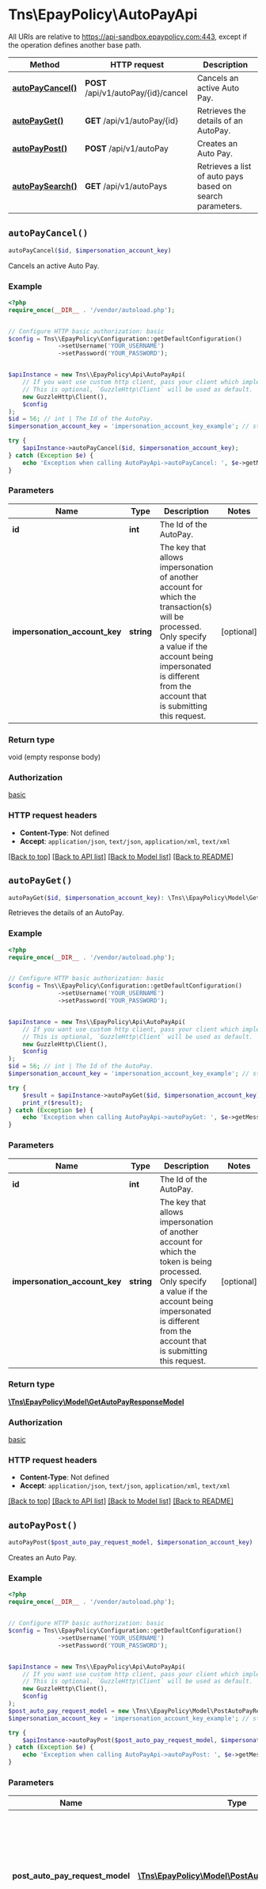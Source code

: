 # Tns\\EpayPolicy\AutoPayApi

All URIs are relative to https://api-sandbox.epaypolicy.com:443, except if the operation defines another base path.

| Method | HTTP request | Description |
| ------------- | ------------- | ------------- |
| [**autoPayCancel()**](AutoPayApi.md#autoPayCancel) | **POST** /api/v1/autoPay/{id}/cancel | Cancels an active Auto Pay. |
| [**autoPayGet()**](AutoPayApi.md#autoPayGet) | **GET** /api/v1/autoPay/{id} | Retrieves the details of an AutoPay. |
| [**autoPayPost()**](AutoPayApi.md#autoPayPost) | **POST** /api/v1/autoPay | Creates an Auto Pay. |
| [**autoPaySearch()**](AutoPayApi.md#autoPaySearch) | **GET** /api/v1/autoPays | Retrieves a list of auto pays based on search parameters. |


## `autoPayCancel()`

```php
autoPayCancel($id, $impersonation_account_key)
```

Cancels an active Auto Pay.

### Example

```php
<?php
require_once(__DIR__ . '/vendor/autoload.php');


// Configure HTTP basic authorization: basic
$config = Tns\\EpayPolicy\Configuration::getDefaultConfiguration()
              ->setUsername('YOUR_USERNAME')
              ->setPassword('YOUR_PASSWORD');


$apiInstance = new Tns\\EpayPolicy\Api\AutoPayApi(
    // If you want use custom http client, pass your client which implements `GuzzleHttp\ClientInterface`.
    // This is optional, `GuzzleHttp\Client` will be used as default.
    new GuzzleHttp\Client(),
    $config
);
$id = 56; // int | The Id of the AutoPay.
$impersonation_account_key = 'impersonation_account_key_example'; // string | The key that allows impersonation of another account for which the transaction(s) will be processed. Only specify a value if the account being impersonated is different from the account that is submitting this request.

try {
    $apiInstance->autoPayCancel($id, $impersonation_account_key);
} catch (Exception $e) {
    echo 'Exception when calling AutoPayApi->autoPayCancel: ', $e->getMessage(), PHP_EOL;
}
```

### Parameters

| Name | Type | Description  | Notes |
| ------------- | ------------- | ------------- | ------------- |
| **id** | **int**| The Id of the AutoPay. | |
| **impersonation_account_key** | **string**| The key that allows impersonation of another account for which the transaction(s) will be processed. Only specify a value if the account being impersonated is different from the account that is submitting this request. | [optional] |

### Return type

void (empty response body)

### Authorization

[basic](../../README.md#basic)

### HTTP request headers

- **Content-Type**: Not defined
- **Accept**: `application/json`, `text/json`, `application/xml`, `text/xml`

[[Back to top]](#) [[Back to API list]](../../README.md#endpoints)
[[Back to Model list]](../../README.md#models)
[[Back to README]](../../README.md)

## `autoPayGet()`

```php
autoPayGet($id, $impersonation_account_key): \Tns\\EpayPolicy\Model\GetAutoPayResponseModel
```

Retrieves the details of an AutoPay.

### Example

```php
<?php
require_once(__DIR__ . '/vendor/autoload.php');


// Configure HTTP basic authorization: basic
$config = Tns\\EpayPolicy\Configuration::getDefaultConfiguration()
              ->setUsername('YOUR_USERNAME')
              ->setPassword('YOUR_PASSWORD');


$apiInstance = new Tns\\EpayPolicy\Api\AutoPayApi(
    // If you want use custom http client, pass your client which implements `GuzzleHttp\ClientInterface`.
    // This is optional, `GuzzleHttp\Client` will be used as default.
    new GuzzleHttp\Client(),
    $config
);
$id = 56; // int | The Id of the AutoPay.
$impersonation_account_key = 'impersonation_account_key_example'; // string | The key that allows impersonation of another account for which the token is being processed. Only specify a value if the account being impersonated is different from the account that is submitting this request.

try {
    $result = $apiInstance->autoPayGet($id, $impersonation_account_key);
    print_r($result);
} catch (Exception $e) {
    echo 'Exception when calling AutoPayApi->autoPayGet: ', $e->getMessage(), PHP_EOL;
}
```

### Parameters

| Name | Type | Description  | Notes |
| ------------- | ------------- | ------------- | ------------- |
| **id** | **int**| The Id of the AutoPay. | |
| **impersonation_account_key** | **string**| The key that allows impersonation of another account for which the token is being processed. Only specify a value if the account being impersonated is different from the account that is submitting this request. | [optional] |

### Return type

[**\Tns\\EpayPolicy\Model\GetAutoPayResponseModel**](../Model/GetAutoPayResponseModel.md)

### Authorization

[basic](../../README.md#basic)

### HTTP request headers

- **Content-Type**: Not defined
- **Accept**: `application/json`, `text/json`, `application/xml`, `text/xml`

[[Back to top]](#) [[Back to API list]](../../README.md#endpoints)
[[Back to Model list]](../../README.md#models)
[[Back to README]](../../README.md)

## `autoPayPost()`

```php
autoPayPost($post_auto_pay_request_model, $impersonation_account_key)
```

Creates an Auto Pay.

### Example

```php
<?php
require_once(__DIR__ . '/vendor/autoload.php');


// Configure HTTP basic authorization: basic
$config = Tns\\EpayPolicy\Configuration::getDefaultConfiguration()
              ->setUsername('YOUR_USERNAME')
              ->setPassword('YOUR_PASSWORD');


$apiInstance = new Tns\\EpayPolicy\Api\AutoPayApi(
    // If you want use custom http client, pass your client which implements `GuzzleHttp\ClientInterface`.
    // This is optional, `GuzzleHttp\Client` will be used as default.
    new GuzzleHttp\Client(),
    $config
);
$post_auto_pay_request_model = new \Tns\\EpayPolicy\Model\PostAutoPayRequestModel(); // \Tns\\EpayPolicy\Model\PostAutoPayRequestModel | Contains the parameters for the auto pay. In the response, the Id of the created auto pay is the last part of the URI in the location header attribute.
$impersonation_account_key = 'impersonation_account_key_example'; // string | The key that allows impersonation of another account for which the transaction(s) will be processed. Only specify a value if the account being impersonated is different from the account that is submitting this request.

try {
    $apiInstance->autoPayPost($post_auto_pay_request_model, $impersonation_account_key);
} catch (Exception $e) {
    echo 'Exception when calling AutoPayApi->autoPayPost: ', $e->getMessage(), PHP_EOL;
}
```

### Parameters

| Name | Type | Description  | Notes |
| ------------- | ------------- | ------------- | ------------- |
| **post_auto_pay_request_model** | [**\Tns\\EpayPolicy\Model\PostAutoPayRequestModel**](../Model/PostAutoPayRequestModel.md)| Contains the parameters for the auto pay. In the response, the Id of the created auto pay is the last part of the URI in the location header attribute. | |
| **impersonation_account_key** | **string**| The key that allows impersonation of another account for which the transaction(s) will be processed. Only specify a value if the account being impersonated is different from the account that is submitting this request. | [optional] |

### Return type

void (empty response body)

### Authorization

[basic](../../README.md#basic)

### HTTP request headers

- **Content-Type**: `application/json`, `text/json`, `application/xml`, `text/xml`, `application/x-www-form-urlencoded`
- **Accept**: `application/json`, `text/json`, `application/xml`, `text/xml`

[[Back to top]](#) [[Back to API list]](../../README.md#endpoints)
[[Back to Model list]](../../README.md#models)
[[Back to README]](../../README.md)

## `autoPaySearch()`

```php
autoPaySearch($create_date_start, $create_date_end, $cancel_date_start, $cancel_date_end, $page, $page_size, $impersonation_account_key): \Tns\\EpayPolicy\Model\GetAutoPaysResponseModel
```

Retrieves a list of auto pays based on search parameters.

### Example

```php
<?php
require_once(__DIR__ . '/vendor/autoload.php');


// Configure HTTP basic authorization: basic
$config = Tns\\EpayPolicy\Configuration::getDefaultConfiguration()
              ->setUsername('YOUR_USERNAME')
              ->setPassword('YOUR_PASSWORD');


$apiInstance = new Tns\\EpayPolicy\Api\AutoPayApi(
    // If you want use custom http client, pass your client which implements `GuzzleHttp\ClientInterface`.
    // This is optional, `GuzzleHttp\Client` will be used as default.
    new GuzzleHttp\Client(),
    $config
);
$create_date_start = new \DateTime("2013-10-20T19:20:30+01:00"); // \DateTime | When filtering by create date, the earliest permitted date. Default is 30 days ago.
$create_date_end = new \DateTime("2013-10-20T19:20:30+01:00"); // \DateTime | When filtering by create date, the latest permitted date. Default is now.
$cancel_date_start = new \DateTime("2013-10-20T19:20:30+01:00"); // \DateTime | When filtering by cancel date, the earliest permitted date. Default is 30 days ago.
$cancel_date_end = new \DateTime("2013-10-20T19:20:30+01:00"); // \DateTime | When filtering by cancel date, the latest permitted date. Default is now.
$page = 56; // int | The page of results to return. Default is 1.
$page_size = 'page_size_example'; // string | The size of each page. Default is 25, Maximum is 50.
$impersonation_account_key = 'impersonation_account_key_example'; // string | The key that allows impersonation of another account for which the token is being processed. Only specify a value if the account being impersonated is different from the account that is submitting this request.

try {
    $result = $apiInstance->autoPaySearch($create_date_start, $create_date_end, $cancel_date_start, $cancel_date_end, $page, $page_size, $impersonation_account_key);
    print_r($result);
} catch (Exception $e) {
    echo 'Exception when calling AutoPayApi->autoPaySearch: ', $e->getMessage(), PHP_EOL;
}
```

### Parameters

| Name | Type | Description  | Notes |
| ------------- | ------------- | ------------- | ------------- |
| **create_date_start** | **\DateTime**| When filtering by create date, the earliest permitted date. Default is 30 days ago. | [optional] |
| **create_date_end** | **\DateTime**| When filtering by create date, the latest permitted date. Default is now. | [optional] |
| **cancel_date_start** | **\DateTime**| When filtering by cancel date, the earliest permitted date. Default is 30 days ago. | [optional] |
| **cancel_date_end** | **\DateTime**| When filtering by cancel date, the latest permitted date. Default is now. | [optional] |
| **page** | **int**| The page of results to return. Default is 1. | [optional] |
| **page_size** | **string**| The size of each page. Default is 25, Maximum is 50. | [optional] |
| **impersonation_account_key** | **string**| The key that allows impersonation of another account for which the token is being processed. Only specify a value if the account being impersonated is different from the account that is submitting this request. | [optional] |

### Return type

[**\Tns\\EpayPolicy\Model\GetAutoPaysResponseModel**](../Model/GetAutoPaysResponseModel.md)

### Authorization

[basic](../../README.md#basic)

### HTTP request headers

- **Content-Type**: Not defined
- **Accept**: `application/json`, `text/json`, `application/xml`, `text/xml`

[[Back to top]](#) [[Back to API list]](../../README.md#endpoints)
[[Back to Model list]](../../README.md#models)
[[Back to README]](../../README.md)

